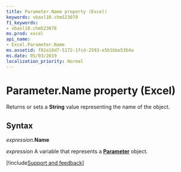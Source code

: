 ```yaml
---
title: Parameter.Name property (Excel)
keywords: vbaxl10.chm523078
f1_keywords:
- vbaxl10.chm523078
ms.prod: excel
api_name:
- Excel.Parameter.Name
ms.assetid: f82a18d7-5172-1fcd-2593-e5b1bbe53b4a
ms.date: 05/03/2019
localization_priority: Normal
---
```



# Parameter.Name property (Excel)

Returns or sets a **String** value representing the name of the object.


## Syntax

_expression_.**Name**

_expression_ A variable that represents a **[Parameter](Excel.Parameter.md)** object.




[!include[Support and feedback](~/includes/feedback-boilerplate.md)]
